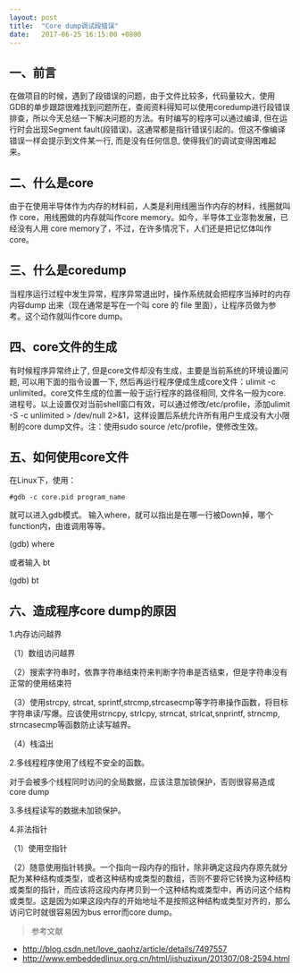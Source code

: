 ```yaml
---
layout: post
title:  "Core dump调试段错误"
date:   2017-06-25 16:15:00 +0800
---
```

**一、前言**
----

在做项目的时候，遇到了段错误的问题，由于文件比较多，代码量较大，使用GDB的单步跟踪很难找到问题所在，查阅资料得知可以使用coredump进行段错误排查，所以今天总结一下解决问题的方法。有时编写的程序可以通过编译, 但在运行时会出现Segment fault(段错误)。这通常都是指针错误引起的。但这不像编译错误一样会提示到文件某一行, 而是没有任何信息, 使得我们的调试变得困难起来。

**二、什么是core**
---------

由于在使用半导体作为内存的材料前，人类是利用线圈当作内存的材料，线圈就叫作 core，用线圈做的内存就叫作core memory。如今，半导体工业澎勃发展，已经没有人用 core memory了，不过，在许多情况下，人们还是把记忆体叫作core。

**三、什么是coredump**
-------------

当程序运行过程中发生异常，程序异常退出时，操作系统就会把程序当掉时的内存内容dump 出来（现在通常是写在一个叫 core 的 file 里面），让程序员做为参考。这个动作就叫作core dump。

**四、core文件的生成**
-----------

有时候程序异常终止了, 但是core文件却没有生成，主要是当前系统的环境设置问题, 可以用下面的指令设置一下, 然后再运行程序便成生成core文件：ulimit -c unlimited。core文件生成的位置一般于运行程序的路径相同, 文件名一般为core.进程号。以上设置仅对当前shell窗口有效，可以通过修改/etc/profile，添加ulimit -S -c unlimited > /dev/null 2>&1，这样设置后系统允许所有用户生成没有大小限制的core dump文件。注：使用sudo  source /etc/profile，使修改生效。

**五、如何使用core文件**
------------

在Linux下，使用：
```
#gdb -c core.pid program_name 
```
就可以进入gdb模式。 
输入where，就可以指出是在哪一行被Down掉，哪个function内，由谁调用等等。

(gdb) where 

或者输入 bt

(gdb) bt

**六、造成程序core dump的原因**
------------------

1.内存访问越界

 （1）数组访问越界

 （2）搜索字符串时，依靠字符串结束符来判断字符串是否结束，但是字符串没有正常的使用结束符
  
 （3）使用strcpy, strcat, sprintf,strcmp,strcasecmp等字符串操作函数，将目标字符串读/写爆。应该使用strncpy, strlcpy, strncat, strlcat,snprintf, strncmp, strncasecmp等函数防止读写越界。
  
 （4）栈溢出
 
2.多线程程序使用了线程不安全的函数。

 对于会被多个线程同时访问的全局数据，应该注意加锁保护，否则很容易造成core dump

3.多线程读写的数据未加锁保护。

4.非法指针

（1）使用空指针

（2）随意使用指针转换。一个指向一段内存的指针，除非确定这段内存原先就分配为某种结构或类型，或者这种结构或类型的数组，否则不要将它转换为这种结构或类型的指针，而应该将这段内存拷贝到一个这种结构或类型中，再访问这个结构或类型。这是因为如果这段内存的开始地址不是按照这种结构或类型对齐的，那么访问它时就很容易因为bus error而core dump。
>参考文献
- http://blog.csdn.net/love_gaohz/article/details/7497557
- http://www.embeddedlinux.org.cn/html/jishuzixun/201307/08-2594.html

